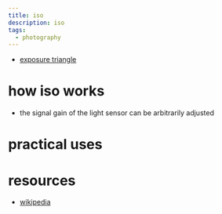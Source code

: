 ```yaml
---
title: iso
description: iso
tags:
  - photography
---
```

- [exposure triangle](./exposure-triangle.md)
# how iso works
- the signal gain of the light sensor can be arbitrarily adjusted
# practical uses
# resources
- [wikipedia](https://en.wikipedia.org/wiki/Film_speed#Digital)